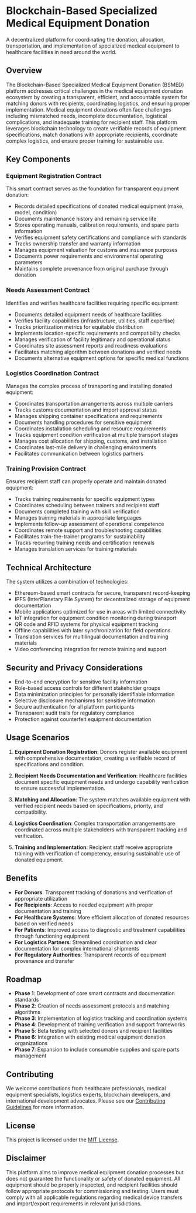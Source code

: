 # Blockchain-Based Specialized Medical Equipment Donation

A decentralized platform for coordinating the donation, allocation, transportation, and implementation of specialized medical equipment to healthcare facilities in need around the world.

## Overview

The Blockchain-Based Specialized Medical Equipment Donation (BSMED) platform addresses critical challenges in the medical equipment donation ecosystem by creating a transparent, efficient, and accountable system for matching donors with recipients, coordinating logistics, and ensuring proper implementation. Medical equipment donations often face challenges including mismatched needs, incomplete documentation, logistical complications, and inadequate training for recipient staff. This platform leverages blockchain technology to create verifiable records of equipment specifications, match donations with appropriate recipients, coordinate complex logistics, and ensure proper training for sustainable use.

## Key Components

### Equipment Registration Contract

This smart contract serves as the foundation for transparent equipment donation:

- Records detailed specifications of donated medical equipment (make, model, condition)
- Documents maintenance history and remaining service life
- Stores operating manuals, calibration requirements, and spare parts information
- Verifies equipment safety certifications and compliance with standards
- Tracks ownership transfer and warranty information
- Manages equipment valuation for customs and insurance purposes
- Documents power requirements and environmental operating parameters
- Maintains complete provenance from original purchase through donation

### Needs Assessment Contract

Identifies and verifies healthcare facilities requiring specific equipment:

- Documents detailed equipment needs of healthcare facilities
- Verifies facility capabilities (infrastructure, utilities, staff expertise)
- Tracks prioritization metrics for equitable distribution
- Implements location-specific requirements and compatibility checks
- Manages verification of facility legitimacy and operational status
- Coordinates site assessment reports and readiness evaluations
- Facilitates matching algorithm between donations and verified needs
- Documents alternative equipment options for specific medical functions

### Logistics Coordination Contract

Manages the complex process of transporting and installing donated equipment:

- Coordinates transportation arrangements across multiple carriers
- Tracks customs documentation and import approval status
- Manages shipping container specifications and requirements
- Documents handling procedures for sensitive equipment
- Coordinates installation scheduling and resource requirements
- Tracks equipment condition verification at multiple transport stages
- Manages cost allocation for shipping, customs, and installation
- Coordinates last-mile delivery in challenging environments
- Facilitates communication between logistics partners

### Training Provision Contract

Ensures recipient staff can properly operate and maintain donated equipment:

- Tracks training requirements for specific equipment types
- Coordinates scheduling between trainers and recipient staff
- Documents completed training with skill verification
- Manages training materials in appropriate languages
- Implements follow-up assessment of operational competence
- Coordinates remote support and troubleshooting capabilities
- Facilitates train-the-trainer programs for sustainability
- Tracks recurring training needs and certification renewals
- Manages translation services for training materials

## Technical Architecture

The system utilizes a combination of technologies:

- Ethereum-based smart contracts for secure, transparent record-keeping
- IPFS (InterPlanetary File System) for decentralized storage of equipment documentation
- Mobile applications optimized for use in areas with limited connectivity
- IoT integration for equipment condition monitoring during transport
- QR code and RFID systems for physical equipment tracking
- Offline capabilities with later synchronization for field operations
- Translation services for multilingual documentation and training materials
- Video conferencing integration for remote training and support

## Security and Privacy Considerations

- End-to-end encryption for sensitive facility information
- Role-based access controls for different stakeholder groups
- Data minimization principles for personally identifiable information
- Selective disclosure mechanisms for sensitive information
- Secure authentication for all platform participants
- Transparent audit trails for regulatory compliance
- Protection against counterfeit equipment documentation

## Usage Scenarios

1. **Equipment Donation Registration**:
   Donors register available equipment with comprehensive documentation, creating a verifiable record of specifications and condition.

2. **Recipient Needs Documentation and Verification**:
   Healthcare facilities document specific equipment needs and undergo capability verification to ensure successful implementation.

3. **Matching and Allocation**:
   The system matches available equipment with verified recipient needs based on specifications, priority, and compatibility.

4. **Logistics Coordination**:
   Complex transportation arrangements are coordinated across multiple stakeholders with transparent tracking and verification.

5. **Training and Implementation**:
   Recipient staff receive appropriate training with verification of competency, ensuring sustainable use of donated equipment.

## Benefits

- **For Donors**: Transparent tracking of donations and verification of appropriate utilization
- **For Recipients**: Access to needed equipment with proper documentation and training
- **For Healthcare Systems**: More efficient allocation of donated resources based on verified needs
- **For Patients**: Improved access to diagnostic and treatment capabilities through functioning equipment
- **For Logistics Partners**: Streamlined coordination and clear documentation for complex international shipments
- **For Regulatory Authorities**: Transparent records of equipment provenance and transfer

## Roadmap

- **Phase 1**: Development of core smart contracts and documentation standards
- **Phase 2**: Creation of needs assessment protocols and matching algorithms
- **Phase 3**: Implementation of logistics tracking and coordination systems
- **Phase 4**: Development of training verification and support frameworks
- **Phase 5**: Beta testing with selected donors and recipient facilities
- **Phase 6**: Integration with existing medical equipment donation organizations
- **Phase 7**: Expansion to include consumable supplies and spare parts management

## Contributing

We welcome contributions from healthcare professionals, medical equipment specialists, logistics experts, blockchain developers, and international development advocates. Please see our [Contributing Guidelines](CONTRIBUTING.md) for more information.

## License

This project is licensed under the [MIT License](LICENSE.md).

## Disclaimer

This platform aims to improve medical equipment donation processes but does not guarantee the functionality or safety of donated equipment. All equipment should be properly inspected, and recipient facilities should follow appropriate protocols for commissioning and testing. Users must comply with all applicable regulations regarding medical device transfers and import/export requirements in relevant jurisdictions.

